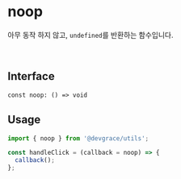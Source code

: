 # noop

아무 동작 하지 않고, `undefined`를 반환하는 함수입니다.

<br />

## Interface
```tsx
const noop: () => void
```

## Usage
```ts
import { noop } from '@devgrace/utils';

const handleClick = (callback = noop) => {
  callback();
};
```